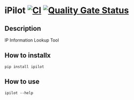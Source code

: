 # iPilot [![CI](https://github.com/luketainton/pypilot/actions/workflows/ci.yml/badge.svg)](https://github.com/luketainton/pypilot/actions/workflows/ci.yml) [![Quality Gate Status](https://sonarcloud.io/api/project_badges/measure?project=luketainton_pypilot&metric=alert_status)](https://sonarcloud.io/summary/new_code?id=luketainton_pypilot)

## Description
IP Information Lookup Tool

## How to installx
`pip install ipilot`

## How to use
`ipilot --help`
